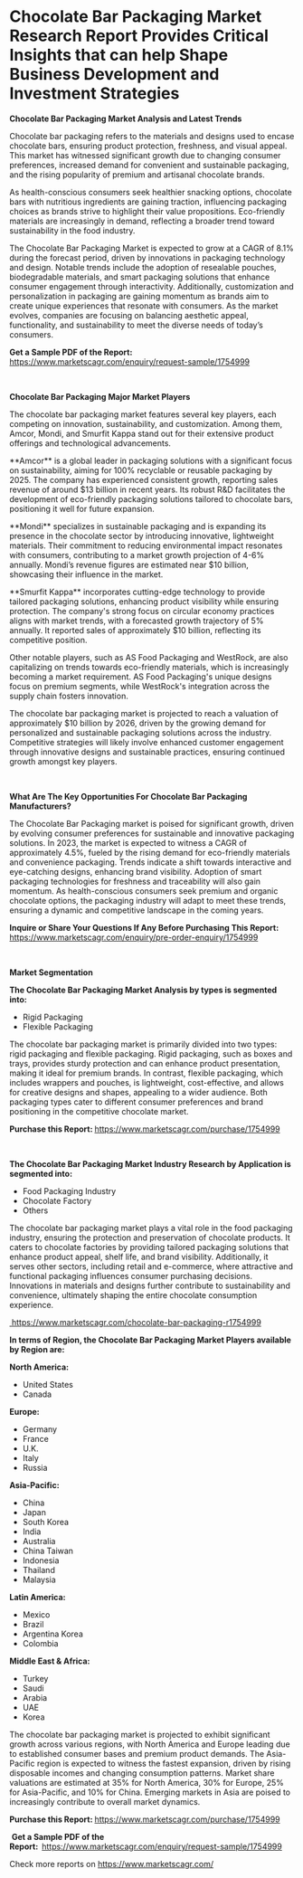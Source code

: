 <p><h1>Chocolate Bar Packaging Market Research Report Provides Critical Insights that can help Shape Business Development and Investment Strategies</h1></p><p><strong>Chocolate Bar Packaging Market Analysis and Latest Trends</strong></p>
<p><p>Chocolate bar packaging refers to the materials and designs used to encase chocolate bars, ensuring product protection, freshness, and visual appeal. This market has witnessed significant growth due to changing consumer preferences, increased demand for convenient and sustainable packaging, and the rising popularity of premium and artisanal chocolate brands. </p><p>As health-conscious consumers seek healthier snacking options, chocolate bars with nutritious ingredients are gaining traction, influencing packaging choices as brands strive to highlight their value propositions. Eco-friendly materials are increasingly in demand, reflecting a broader trend toward sustainability in the food industry. </p><p>The Chocolate Bar Packaging Market is expected to grow at a CAGR of 8.1% during the forecast period, driven by innovations in packaging technology and design. Notable trends include the adoption of resealable pouches, biodegradable materials, and smart packaging solutions that enhance consumer engagement through interactivity. Additionally, customization and personalization in packaging are gaining momentum as brands aim to create unique experiences that resonate with consumers. As the market evolves, companies are focusing on balancing aesthetic appeal, functionality, and sustainability to meet the diverse needs of today’s consumers.</p></p>
<p><strong>Get a Sample PDF of the Report:&nbsp;</strong> <a href="https://www.marketscagr.com/enquiry/request-sample/1754999?utm_campaign=1998&utm_medium=2&utm_source=Github&utm_content=ia&utm_term=30012025&utm_id=chocolate-bar-packaging">https://www.marketscagr.com/enquiry/request-sample/1754999</a></p>
<p>&nbsp;</p>
<p><strong>Chocolate Bar Packaging Major Market Players</strong></p>
<p><p>The chocolate bar packaging market features several key players, each competing on innovation, sustainability, and customization. Among them, Amcor, Mondi, and Smurfit Kappa stand out for their extensive product offerings and technological advancements. </p><p>**Amcor** is a global leader in packaging solutions with a significant focus on sustainability, aiming for 100% recyclable or reusable packaging by 2025. The company has experienced consistent growth, reporting sales revenue of around $13 billion in recent years. Its robust R&D facilitates the development of eco-friendly packaging solutions tailored to chocolate bars, positioning it well for future expansion.</p><p>**Mondi** specializes in sustainable packaging and is expanding its presence in the chocolate sector by introducing innovative, lightweight materials. Their commitment to reducing environmental impact resonates with consumers, contributing to a market growth projection of 4-6% annually. Mondi’s revenue figures are estimated near $10 billion, showcasing their influence in the market.</p><p>**Smurfit Kappa** incorporates cutting-edge technology to provide tailored packaging solutions, enhancing product visibility while ensuring protection. The company's strong focus on circular economy practices aligns with market trends, with a forecasted growth trajectory of 5% annually. It reported sales of approximately $10 billion, reflecting its competitive position.</p><p>Other notable players, such as AS Food Packaging and WestRock, are also capitalizing on trends towards eco-friendly materials, which is increasingly becoming a market requirement. AS Food Packaging's unique designs focus on premium segments, while WestRock's integration across the supply chain fosters innovation.</p><p>The chocolate bar packaging market is projected to reach a valuation of approximately $10 billion by 2026, driven by the growing demand for personalized and sustainable packaging solutions across the industry. Competitive strategies will likely involve enhanced customer engagement through innovative designs and sustainable practices, ensuring continued growth amongst key players.</p></p>
<p>&nbsp;</p>
<p><strong>What Are The Key Opportunities For Chocolate Bar Packaging Manufacturers?</strong></p>
<p><p>The Chocolate Bar Packaging market is poised for significant growth, driven by evolving consumer preferences for sustainable and innovative packaging solutions. In 2023, the market is expected to witness a CAGR of approximately 4.5%, fueled by the rising demand for eco-friendly materials and convenience packaging. Trends indicate a shift towards interactive and eye-catching designs, enhancing brand visibility. Adoption of smart packaging technologies for freshness and traceability will also gain momentum. As health-conscious consumers seek premium and organic chocolate options, the packaging industry will adapt to meet these trends, ensuring a dynamic and competitive landscape in the coming years.</p></p>
<p><strong>Inquire or Share Your Questions If Any Before Purchasing This Report:</strong> <a href="https://www.marketscagr.com/enquiry/pre-order-enquiry/1754999?utm_campaign=1998&utm_medium=2&utm_source=Github&utm_content=ia&utm_term=30012025&utm_id=chocolate-bar-packaging">https://www.marketscagr.com/enquiry/pre-order-enquiry/1754999</a></p>
<p>&nbsp;</p>
<p><strong>Market Segmentation</strong></p>
<p><strong>The Chocolate Bar Packaging Market Analysis by types is segmented into:</strong></p>
<p><ul><li>Rigid Packaging</li><li>Flexible Packaging</li></ul></p>
<p><p>The chocolate bar packaging market is primarily divided into two types: rigid packaging and flexible packaging. Rigid packaging, such as boxes and trays, provides sturdy protection and can enhance product presentation, making it ideal for premium brands. In contrast, flexible packaging, which includes wrappers and pouches, is lightweight, cost-effective, and allows for creative designs and shapes, appealing to a wider audience. Both packaging types cater to different consumer preferences and brand positioning in the competitive chocolate market.</p></p>
<p><strong>Purchase this Report:&nbsp;</strong><a href="https://www.marketscagr.com/purchase/1754999?utm_campaign=1998&utm_medium=2&utm_source=Github&utm_content=ia&utm_term=30012025&utm_id=chocolate-bar-packaging">https://www.marketscagr.com/purchase/1754999</a></p>
<p>&nbsp;</p>
<p><strong>The Chocolate Bar Packaging Market Industry Research by Application is segmented into:</strong></p>
<p><ul><li>Food Packaging Industry</li><li>Chocolate Factory</li><li>Others</li></ul></p>
<p><p>The chocolate bar packaging market plays a vital role in the food packaging industry, ensuring the protection and preservation of chocolate products. It caters to chocolate factories by providing tailored packaging solutions that enhance product appeal, shelf life, and brand visibility. Additionally, it serves other sectors, including retail and e-commerce, where attractive and functional packaging influences consumer purchasing decisions. Innovations in materials and designs further contribute to sustainability and convenience, ultimately shaping the entire chocolate consumption experience.</p></p>
<p><a href="https://www.marketscagr.com/chocolate-bar-packaging-r1754999?utm_campaign=1998&utm_medium=2&utm_source=Github&utm_content=ia&utm_term=30012025&utm_id=chocolate-bar-packaging">&nbsp;https://www.marketscagr.com/chocolate-bar-packaging-r1754999</a></p>
<p><strong>In terms of Region, the Chocolate Bar Packaging Market Players available by Region are:</strong></p>
<p>
    <p> <strong> North America: </strong>
        <ul>
            <li>United States</li>
            <li>Canada</li>
        </ul>
        </p> 
    <p> <strong> Europe: </strong>
        <ul>
            <li>Germany</li>
            <li>France</li>
            <li>U.K.</li>
            <li>Italy</li>
            <li>Russia</li>
        </ul>
        </p> 
    <p> <strong> Asia-Pacific: </strong>
        <ul>
            <li>China</li>
            <li>Japan</li>
            <li>South Korea</li>
            <li>India</li>
            <li>Australia</li>
            <li>China Taiwan</li>
            <li>Indonesia</li>
            <li>Thailand</li>
            <li>Malaysia</li>
        </ul>
        </p> 
    <p> <strong> Latin America: </strong>
        <ul>
            <li>Mexico</li>
            <li>Brazil</li>
            <li>Argentina Korea</li>
            <li>Colombia</li>
        </ul>
        </p> 
    <p> <strong> Middle East & Africa: </strong>
        <ul>
            <li>Turkey</li>
            <li>Saudi</li>
            <li>Arabia</li>
            <li>UAE</li>
            <li>Korea</li>
        </ul>
    </p>
    </p>
<p><p>The chocolate bar packaging market is projected to exhibit significant growth across various regions, with North America and Europe leading due to established consumer bases and premium product demands. The Asia-Pacific region is expected to witness the fastest expansion, driven by rising disposable incomes and changing consumption patterns. Market share valuations are estimated at 35% for North America, 30% for Europe, 25% for Asia-Pacific, and 10% for China. Emerging markets in Asia are poised to increasingly contribute to overall market dynamics.</p></p>
<p><strong>Purchase this Report: </strong><a href="https://www.marketscagr.com/purchase/1754999?utm_campaign=1998&utm_medium=2&utm_source=Github&utm_content=ia&utm_term=30012025&utm_id=chocolate-bar-packaging">https://www.marketscagr.com/purchase/1754999</a></p>
<p>&nbsp;<strong>Get a Sample PDF of the Report:&nbsp;&nbsp;</strong><a href="https://www.marketscagr.com/enquiry/request-sample/1754999?utm_campaign=1998&utm_medium=2&utm_source=Github&utm_content=ia&utm_term=30012025&utm_id=chocolate-bar-packaging">https://www.marketscagr.com/enquiry/request-sample/1754999</a></p>
<p><strong></strong></p>
<p>Check more reports on <a href="https://www.marketscagr.com/?utm_campaign=1998&utm_medium=2&utm_source=Github&utm_content=ia&utm_term=30012025&utm_id=chocolate-bar-packaging">https://www.marketscagr.com/</a></p>